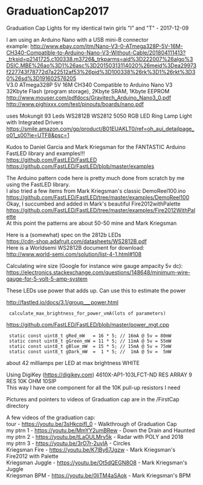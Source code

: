 # GraduationCap2017
Graduation Cap Lights for my identical twin girls "I" and "T" - 2017-12-09<br>

 I am using an Arduino Nano with a USB mini-B connector<br>
   example: http://www.ebay.com/itm/Nano-V3-0-ATmega328P-5V-16M-CH340-Compatible-to-Arduino-Nano-V3-Without-Cable/201804111413?_trksid=p2141725.c100338.m3726&_trkparms=aid%3D222007%26algo%3DSIC.MBE%26ao%3D1%26asc%3D20150313114020%26meid%3Dea29973f227743f78772d7a22512af53%26pid%3D100338%26rk%3D1%26rkt%3D30%26sd%3D191602576205<br>
            V3.0 ATmega328P 5V 16M CH340 Compatible to Arduino Nano V3<br>
            32Kbyte Flash (program storage), 2Kbyte SRAM, 1Kbyte EEPROM<br>
            http://www.mouser.com/pdfdocs/Gravitech_Arduino_Nano3_0.pdf<br>
            http://www.pighixxx.com/test/pinouts/boards/nano.pdf<br>

uses Mokungit 93 Leds WS2812B WS2812 5050 RGB LED Ring Lamp Light with Integrated Drivers<br>
  https://smile.amazon.com/gp/product/B01EUAKLT0/ref=oh_aui_detailpage_o01_s00?ie=UTF8&psc=1<br>

Kudos to Daniel Garcia and Mark Kriegsman for the FANTASTIC Arduino FastLED library and examples!!!<br>
  https://github.com/FastLED/FastLED<br>
  https://github.com/FastLED/FastLED/blob/master/examples<br>

The Arduino pattern code here is pretty much done from scratch by me using the FastLED library.<br>
I also tried a few items from Mark Kriegsman's classic DemoReel100.ino https://github.com/FastLED/FastLED/tree/master/examples/DemoReel100<br>
Okay, I succumbed and added in Mark's beautiful Fire2012withPalette https://github.com/FastLED/FastLED/tree/master/examples/Fire2012WithPalette<br>
At this point the patterns are about 50-50 mine and Mark Kriegsman<br>

Here is a (somewhat) spec on the 2812b LEDs<br>
  https://cdn-shop.adafruit.com/datasheets/WS2812B.pdf<br>
Here is a Worldsemi WS2812B document for download: <br>
  http://www.world-semi.com/solution/list-4-1.html#108<br>

Calculating wire size (Google for instance wire gauge ampacity 5v dc):<br>
  https://electronics.stackexchange.com/questions/148648/minimum-wire-gauge-for-5-volt-5-amp-system<br>

These LEDs use power that adds up. Can use this to estimate the power<br>

   http://fastled.io/docs/3.1/group___power.html<br>

     calculate_max_brightness_for_power_vmA(lots of parameters)
     
   https://github.com/FastLED/FastLED/blob/master/power_mgt.cpp<br>

     static const uint8_t gRed_mW   = 16 * 5; // 16mA @ 5v = 80mW
     static const uint8_t gGreen_mW = 11 * 5; // 11mA @ 5v = 55mW
     static const uint8_t gBlue_mW  = 15 * 5; // 15mA @ 5v = 75mW
     static const uint8_t gDark_mW  =  1 * 5; //  1mA @ 5v =  5mW
  
   about 42 milliamps per LED at max brightness WHITE<br>

Using DigiKey (https://digikey.com) 4610X-AP1-103LFCT-ND RES ARRAY 9 RES 10K OHM 10SIP<br>
   This way I have one component for all the 10K pull-up resistors I need<br>

Pictures and pointers to videos of Graduation cap are in the /FirstCap directory<br>

A few videos of the graduation cap:<br>
tour - https://youtu.be/3sHkcpifI_0 - Walkthrough of Graduation Cap<br>
my ptrn 1 - https://youtu.be/MmYY2umBRew - Down the Drain and Haunted<br>
my ptrn 2 - https://youtu.be/tLaOULMrv5k - Radar with POLY and 2018<br>
my ptrn 3 - https://youtu.be/3rO7r-2uvlA - Circles<br>
Kriegsman Fire - https://youtu.be/K7lBy67Jgzw - Mark Kriegsman's Fire2012 with Palette<br>
Kriegsman Juggle - https://youtu.be/Ot5dQEGN8O8 - Mark Kriegsman's Juggle<br>
Kriegsman BPM - https://youtu.be/0liTM4aSAok - Mark Kriegsman's BPM<br>
